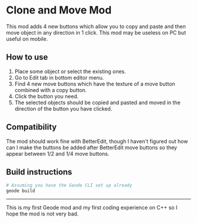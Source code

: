 # Clone and Move Mod
This mod adds 4 new buttons which allow you to copy and paste and then move object in any direction in 1 click.
This mod may be useless on PC but useful on mobile.

## How to use
1. Place some object or select the existing ones.
2. Go to Edit tab in bottom editor menu.
3. Find 4 new move buttons which have the texture of a move button combined with a copy button.
4. Click the button you need.
5. The selected objects should be copied and pasted and moved in the direction of the button you have clicked.

## Compatibility
The mod should work fine with BetterEdit, though I haven't figured out how can I make the buttons be added after BetterEdit move buttons so they appear between 1/2 and 1/4 move buttons.

## Build instructions
```sh
# Assuming you have the Geode CLI set up already
geode build
```

---
This is my first Geode mod and my first coding experience on C++ so I hope the mod is not very bad.
